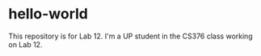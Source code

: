 # hello-world
This repository is for Lab 12.
I'm a UP student in the CS376 class working on Lab 12.
